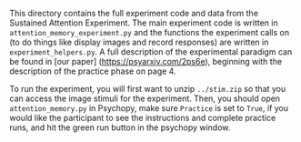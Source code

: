 This directory contains the full experiment code and data from the Sustained Attention Experiment. The main experiment code is written in `attention_memory_experiment.py` and the functions the experiment calls on (to do things like display images and record responses) are written in `experiment_helpers.py`. A full description of the experimental paradigm can be found in [our paper] (https://psyarxiv.com/2ps6e), beginning with the description of the practice phase on page 4.

To run the experiment, you will first want to unzip `../stim.zip` so that you can access the image stimuli for the experiment. Then, you should open `attention_memory.py` in Psychopy, make sure `Practice` is set to `True`, if you would like the participant to see the instructions and complete practice runs, and hit the green run button in the psychopy window.
